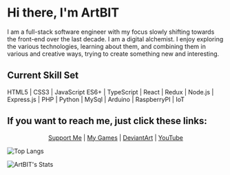 # Hi there, I'm ArtBIT

I am a full-stack software engineer with my focus slowly shifting towards the front-end over the last decade. I am a digital alchemist. I enjoy exploring the various technologies, learning about them, and combining them in various and creative ways, trying to create something new and interesting.

## Current Skill Set
HTML5 | CSS3 | JavaScript ES6+ | TypeScript | React | Redux | Node.js | Express.js | PHP | Python | MySql | Arduino | RaspberryPI | IoT

## If you want to reach me, just click these links:
<p align="center">
  <a href="https://www.patreon.com/artbit">Support Me</a> | 
  <a href="https://games.djordjeungar.com/">My Games</a> | 
  <a href="https://www.deviantart.com/artbit/">DeviantArt</a> | 
  <a href="https://www.youtube.com/user/artbit/">YouTube</a>
</p>

![Top Langs](https://github-readme-stats.vercel.app/api/top-langs/?username=ArtBIT&hide=html,css&count_private=true&layout=compact)

![ArtBIT's Stats](https://github-readme-stats.vercel.app/api?username=artbit&show_icons=true&bg_color=0d1117&text_color=c9d1d9&icon_color=58a6ff&title_color=58a6ff)
<!--
**ArtBIT/ArtBIT** is a ✨ _special_ ✨ repository because its `README.md` (this file) appears on your GitHub profile.

Here are some ideas to get you started:

- 🔭 I’m currently working on ...
- 🌱 I’m currently learning ...
- 👯 I’m looking to collaborate on ...
- 🤔 I’m looking for help with ...
- 💬 Ask me about ...
- 📫 How to reach me: ...
- 😄 Pronouns: ...
- ⚡ Fun fact: ...
-->
